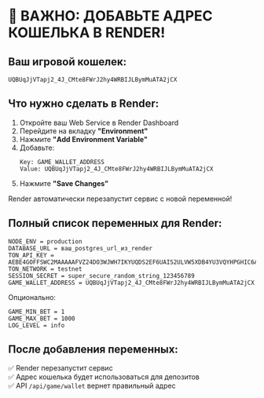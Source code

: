 # 🎯 ВАЖНО: ДОБАВЬТЕ АДРЕС КОШЕЛЬКА В RENDER!

## Ваш игровой кошелек:
```
UQBUqJjVTapj2_4J_CMte8FWrJ2hy4WRBIJLBymMuATA2jCX
```

## Что нужно сделать в Render:

1. Откройте ваш Web Service в Render Dashboard
2. Перейдите на вкладку **"Environment"**
3. Нажмите **"Add Environment Variable"**
4. Добавьте:
   ```
   Key: GAME_WALLET_ADDRESS
   Value: UQBUqJjVTapj2_4J_CMte8FWrJ2hy4WRBIJLBymMuATA2jCX
   ```
5. Нажмите **"Save Changes"**

Render автоматически перезапустит сервис с новой переменной!

## Полный список переменных для Render:

```
NODE_ENV = production
DATABASE_URL = ваш_postgres_url_из_render
TON_API_KEY = AEBE4GOFFSWC2MAAAAAFVZ24DO3WJWH7IKYUQDS2EF6UAIS2ULVW5XDB4YU3VQYHPGHIC6A
TON_NETWORK = testnet
SESSION_SECRET = super_secure_random_string_123456789
GAME_WALLET_ADDRESS = UQBUqJjVTapj2_4J_CMte8FWrJ2hy4WRBIJLBymMuATA2jCX
```

Опционально:
```
GAME_MIN_BET = 1
GAME_MAX_BET = 1000
LOG_LEVEL = info
```

## После добавления переменных:

✅ Render перезапустит сервис  
✅ Адрес кошелька будет использоваться для депозитов  
✅ API `/api/game/wallet` вернет правильный адрес